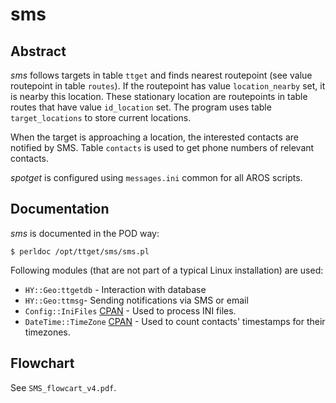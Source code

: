 sms
===

Abstract
--------

*sms* follows targets in table `ttget` and finds nearest routepoint (see value routepoint in table `routes`). If the routepoint has value `location_nearby` set, it is nearby this 
location. These stationary location are routepoints in table routes that have value `id_location` set. The program uses table `target_locations` to store current locations.

When the target is approaching a location, the interested contacts are notified by SMS. Table `contacts` is used to get phone numbers of relevant contacts.

*spotget* is configured using `messages.ini` common for all AROS scripts.

Documentation
-------------

*sms* is documented in the POD way:</p>

`$ perldoc /opt/ttget/sms/sms.pl`

Following modules (that are not part of a typical Linux installation) are used:
* `HY::Geo:ttgetdb` - Interaction with database 
* `HY::Geo:ttmsg`- Sending notifications via SMS or email 
* `Config::IniFiles` [CPAN](http://search.cpan.org/perldoc?Config::IniFiles) - Used to process INI files.
* `DateTime::TimeZone` [CPAN](http://search.cpan.org/perldoc?DateTime::TimeZone) - Used to count contacts' timestamps for their timezones.

Flowchart 
---------

See `SMS_flowcart_v4.pdf`.
 
